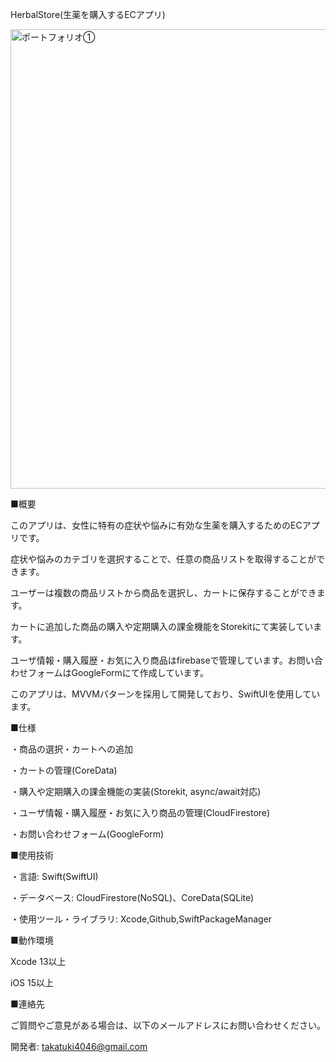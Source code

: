 HerbalStore(生薬を購入するECアプリ)

<img width="735" alt="ポートフォリオ①" src="https://user-images.githubusercontent.com/89124336/235298451-eb1c4a3f-44fd-4551-9cb3-db65fcc149f7.png">

■概要

このアプリは、女性に特有の症状や悩みに有効な生薬を購入するためのECアプリです。

症状や悩みのカテゴリを選択することで、任意の商品リストを取得することができます。

ユーザーは複数の商品リストから商品を選択し、カートに保存することができます。

カートに追加した商品の購入や定期購入の課金機能をStorekitにて実装しています。

ユーザ情報・購入履歴・お気に入り商品はfirebaseで管理しています。お問い合わせフォームはGoogleFormにて作成しています。

このアプリは、MVVMパターンを採用して開発しており、SwiftUIを使用しています。

■仕様

・商品の選択・カートへの追加

・カートの管理(CoreData)

・購入や定期購入の課金機能の実装(Storekit, async/await対応)

・ユーザ情報・購入履歴・お気に入り商品の管理(CloudFirestore)

・お問い合わせフォーム(GoogleForm)

■使用技術

・言語: Swift(SwiftUI)

・データベース: CloudFirestore(NoSQL)、CoreData(SQLite)

・使用ツール・ライブラリ: Xcode,Github,SwiftPackageManager

■動作環境

Xcode 13以上

iOS 15以上

■連絡先

ご質問やご意見がある場合は、以下のメールアドレスにお問い合わせください。

開発者: takatuki4046@gmail.com

